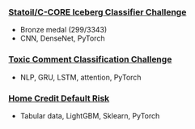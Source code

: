 ### [Statoil/C-CORE Iceberg Classifier Challenge](https://www.kaggle.com/c/statoil-iceberg-classifier-challenge)

* Bronze medal (299/3343)
* CNN, DenseNet, PyTorch

### [Toxic Comment Classification Challenge](https://www.kaggle.com/c/jigsaw-toxic-comment-classification-challenge)

* NLP, GRU, LSTM, attention, PyTorch

### [Home Credit Default Risk](https://www.kaggle.com/c/home-credit-default-risk)

* Tabular data, LightGBM, Sklearn, PyTorch
